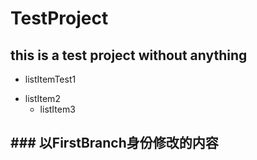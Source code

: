 # TestProject
## this is a test project without anything
* listItemTest1
+ listItem2
  - listItem3

## ### 以FirstBranch身份修改的内容